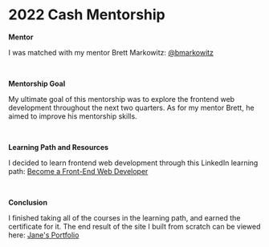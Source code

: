 # 2022 Cash Mentorship

**Mentor**

I was matched with my mentor Brett Markowitz: [@bmarkowitz](https://my.sqprod.co/profile/bmarkowitz)

 <br/>
 
**Mentorship Goal**

My ultimate goal of this mentorship was to explore the frontend web development throughout the next two quarters. As for my mentor Brett, he aimed to improve his mentorship skills.

 <br/>

**Learning Path and Resources**

I decided to learn frontend web development through this LinkedIn learning path: [Become a Front-End Web Developer](https://www.linkedin.com/learning/paths/become-a-front-end-web-developer?u=2094516)

 <br/>
 
**Conclusion**

I finished taking all of the courses in the learning path, and earned the certificate for it. The end result of the site I built from scratch can be viewed here: [Jane's Portfolio](https://jladabansq.github.io/2022-cash-mentorship/)
